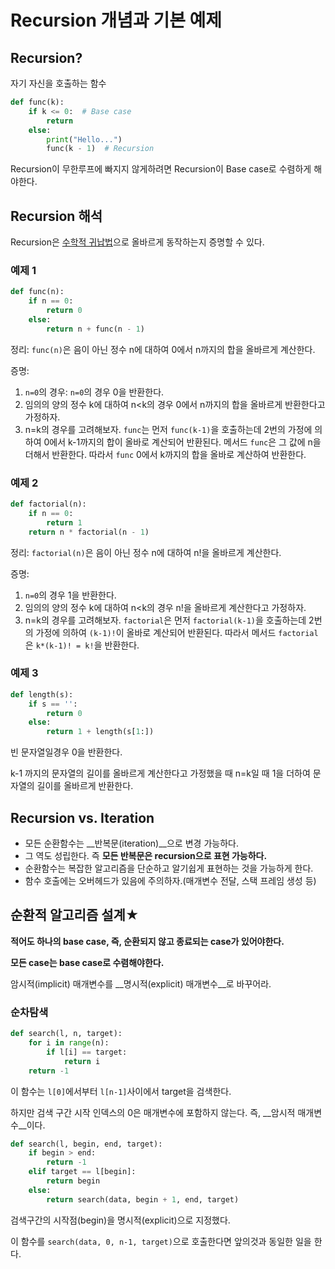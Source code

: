 # Recursion 개념과 기본 예제

## Recursion?

자기 자신을 호출하는 함수

```python
def func(k):
    if k <= 0:  # Base case
        return
    else:
        print("Hello...")
        func(k - 1)  # Recursion
```

Recursion이 무한루프에 빠지지 않게하려면 Recursion이 Base case로 수렴하게 해야한다.



## Recursion 해석

Recursion은 [수학적 귀납법]()으로 올바르게 동작하는지 증명할 수 있다.



### 예제 1

```python
def func(n):
    if n == 0:
        return 0
    else:
        return n + func(n - 1)
```

정리: `func(n)`은 음이 아닌 정수 n에 대하여 0에서 n까지의 합을 올바르게 계산한다.

증명:

1. `n=0`의 경우: `n=0`의 경우 0을 반환한다.
2. 임의의 양의 정수 k에 대하여 n<k의 경우 0에서 n까지의 합을 올바르게 반환한다고 가정하자.
3. n=k의 경우를 고려해보자. `func`는 먼저 `func(k-1)`을 호출하는데 2번의 가정에 의하여 0에서 k-1까지의 합이 올바로 계산되어 반환된다. 메서드 `func`은 그 값에 n을 더해서 반환한다. 따라서 `func` 0에서 k까지의 합을 올바로 계산하여 반환한다.



### 예제 2

```python
def factorial(n):
    if n == 0:
        return 1
    return n * factorial(n - 1)
```

정리: `factorial(n)`은 음이 아닌 정수 n에 대하여 n!을 올바르게 계산한다.

증명:

1. `n=0`의 경우 1을 반환한다.
2. 임의의 양의 정수 k에 대하여 n<k의 경우 n!을 올바르게 계산한다고 가정하자.
3. n=k의 경우를 고려해보자. `factorial`은 먼저 `factorial(k-1)`을 호출하는데 2번의 가정에 의하여 `(k-1)!`이 올바로 계산되어 반환된다. 따라서 메서드 `factorial`은 `k*(k-1)! = k!`을 반환한다.



### 예제 3

```python
def length(s):
    if s == '':
        return 0
    else:
        return 1 + length(s[1:])
```

빈 문자열일경우 0을 반환한다.

k-1 까지의 문자열의 길이를 올바르게 계산한다고 가정했을 때 n=k일 때 1을 더하여 문자열의 길이를 올바르게 반환한다.



## Recursion vs. Iteration

- 모든 순환함수는 __반복문(iteration)__으로 변경 가능하다.
- 그 역도 성립한다. 즉 __모든 반복문은 recursion으로 표현 가능하다.__
- 순환함수는 복잡한 알고리즘을 단순하고 알기쉽게 표현하는 것을 가능하게 한다.
- 함수 호출에는 오버헤드가 있음에 주의하자.(매개변수 전달, 스택 프레임 생성 등)



## 순환적 알고리즘 설계★

__적어도 하나의 base case, 즉, 순환되지 않고 종료되는 case가 있어야한다.__

__모든 case는 base case로 수렴해야한다.__



암시적(implicit) 매개변수를 __명시적(explicit) 매개변수__로 바꾸어라.



### 순차탐색

```python
def search(l, n, target):
    for i in range(n):
        if l[i] == target:
            return i
    return -1
```

이 함수는 `l[0]`에서부터 `l[n-1]`사이에서 target을 검색한다.

하지만 검색 구간 시작 인덱스의 0은 매개변수에 포함하지 않는다. 즉, __암시적 매개변수__이다.


```python
def search(l, begin, end, target):
    if begin > end:
        return -1
    elif target == l[begin]:
        return begin
    else:
        return search(data, begin + 1, end, target)
```

검색구간의 시작점(begin)을 명시적(explicit)으로 지정했다.

이 함수를 `search(data, 0, n-1, target)`으로 호출한다면 앞의것과 동일한 일을 한다.